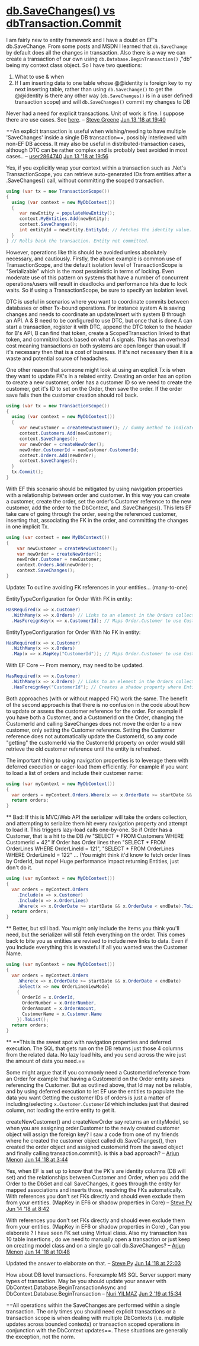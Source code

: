 # [db.SaveChanges() vs dbTransaction.Commit](https://stackoverflow.com/questions/50844828/ef-db-savechanges-vs-dbtransaction-commit)

I am fairly new to entity framework and I have a doubt on EF's db.SaveChange. From some posts and MSDN I learned that `db.SaveChange` by default does all the changes in transaction. Also there is a way we can create a transaction of our own using `db.Database.BeginTransaction()` ,"db" being my context class object. So I have two questions:

1. What to use & when
2. If I am inserting data to one table whose @@identity is foreign key to my next inserting table, rather than using `db.SaveChange()` to get the @@identity is there any other way (`db.SaveChanges()` is in a user defined transaction scope) and will `db.SaveChanges()` commit my changes to DB

Never had a need for explicit transactions. Unit of work is fine. I suppose there are use cases. See [here](https://msdn.microsoft.com/en-us/library/dn456843(v=vs.113).aspx). – [Steve Greene](https://stackoverflow.com/users/1549450/steve-greene) [Jun 13 '18 at 19:40](https://stackoverflow.com/questions/50844828/ef-db-savechanges-vs-dbtransaction-commit#comment88693519_50844828)

==An explicit transaction is useful when wishing/needing to have multiple 'SaveChanges' inside a single DB transaction==, possibly interleaved with non-EF DB access. It may also be useful in distributed-transaction cases, although DTC can be rather complex and is probably best avoided in most cases.. – [user2864740](https://stackoverflow.com/users/2864740/user2864740) [Jun 13 '18 at 19:56](https://stackoverflow.com/questions/50844828/ef-db-savechanges-vs-dbtransaction-commit#comment88694024_50844828) 

Yes, if you explicitly wrap your context within a transaction such as .Net's TransactionScope, you can retrieve auto-generated IDs from entities after a .SaveChanges() call, without committing the scoped transaction.

```cs
using (var tx = new TransactionScope())
{
  using (var context = new MyDbContext())
  {
     var newEntity = populateNewEntity();
     context.MyEntities.Add(newEntity);
     context.SaveChanges();
     int entityId = newEntity.EntityId; // Fetches the identity value.
  }
} // Rolls back the transaction. Entity not committed.
```

However, operations like this should be avoided unless absolutely necessary, and cautiously. Firstly, the above example is common use of TransactionScope, and the default isolation level of TransactionScope is "Serializable" which is the most pessimistic in terms of locking. Even moderate use of this pattern on systems that have a number of concurrent operations/users will result in deadlocks and performance hits due to lock waits. So if using a TransactionScope, be sure to specify an isolation level.

DTC is useful in scenarios where you want to coordinate commits between databases or other Tx-bound operations. For instance system A is saving changes and needs to coordinate an update/insert with system B through an API. A & B need to be configured to use DTC, but once that is done A can start a transaction, register it with DTC, append the DTC token to the header for B's API, B can find that token, create a ScopedTransaction linked to that token, and commit/rollback based on what A signals. This has an overhead cost meaning transactions on both systems are open longer than usual. If it's necessary then that is a cost of business. If it's not necessary then it is a waste and potential source of headaches.

One other reason that someone might look at using an explicit Tx is when they want to update FK's in a related entity. Creating an order has an option to create a new customer, order has a customer ID so we need to create the customer, get it's ID to set on the Order, then save the order. If the order save fails then the customer creation should roll back.

```cs
using (var tx = new TransactionScope())
{
  using (var context = new MyDbContext())
  {
     var newCustomer = createNewCustomer(); // dummy method to indicate creating a customer entity.
     context.Customers.Add(newCustomer);
     context.SaveChanges();
     var newOrder = createNewOrder(); 
     newOrder.CustomerId = newCustomer.CustomerId;
     context.Orders.Add(newOrder);
     context.SaveChanges();
  }
  tx.Commit();  
} 
```

With EF this scenario should be mitigated by using navigation properties with a relationship between order and customer. In this way you can create a customer, create the order, set the order's Customer reference to the new customer, add the order to the DbContext, and .SaveChanges(). This lets EF take care of going through the order, seeing the referenced customer, inserting that, associating the FK in the order, and committing the changes in one implicit Tx.

```cs
using (var context = new MyDbContext())
{
    var newCustomer = createNewCustomer();
    var newOrder = createNewOrder();
    newOrder.Customer = newCustomer;
    context.Orders.Add(newOrder);
    context.SaveChanges();
}
```

Update: To outline avoiding FK references in your entities... (many-to-one)

EntityTypeConfiguration for Order With FK in entity:

```cs
HasRequired(x => x.Customer)
  .WithMany(x => x.Orders) // Links to an element in the Orders collection of the Customer. If Customer does not have/need an Orders collection then .WithMany()
  .HasForeignKey(x => x.CustomerId); // Maps Order.Customer to use CustomerId property on Order entity.
```

EntityTypeConfiguration for Order With No FK in entity:

```cs
HasRequired(x => x.Customer)
  .WithMany(x => x.Orders)
  .Map(x => x.MapKey("CustomerId")); // Maps Order.Customer to use CustomerId column on underlying Order table. Order entity does not expose a CustomerId.
```

With EF Core -- From memory, may need to be updated.

```cs
HasRequired(x => x.Customer)
  .WithMany(x => x.Orders) // Links to an element in the Orders collection of the Customer. If Customer does not have/need an Orders collection then .WithMany()
  .HasForeignKey("CustomerId"); // Creates a shadow property where Entity does not have a CustomerId property.
```

Both approaches (with or without mapped FK) work the same. The benefit of the second approach is that there is no confusion in the code about how to update or assess the customer reference for the order. For example if you have both a Customer, and a CustomerId on the Order, changing the CustomerId and calling SaveChanges does not move the order to a new customer, only setting the Customer reference. Setting the Customer reference does not automatically update the CustomerId, so any code "getting" the customerId via the CustomerId property on order would still retrieve the old customer reference until the entity is refreshed.

The important thing to using navigation properties is to leverage them with deferred execution or eager-load them efficiently. For example if you want to load a list of orders and include their customer name:

```cs
using (var myContext = new MyDbContext())
{
  var orders = myContext.Orders.Where(x => x.OrderDate >= startDate && x.OrderDate < endDate).ToList();
  return orders;
}
```

** Bad: If this is MVC/Web API the serializer will take the orders collection, and attempting to serialize them hit every navigation property and attempt to load it. This triggers lazy-load calls one-by-one. So if Order has a Customer, that is a hit to the DB /w "SELECT * FROM Customers WHERE CustomerId = 42" If Order has Order lines then "SELECT * FROM OrderLines WHERE OrderLineId = 121", "SELECT * FROM OrderLines WHERE OrderLineId = 122" ... (You might think it'd know to fetch order lines by OrderId, but nope! Huge performance impact returning Entities, just don't do it.

```cs
using (var myContext = new MyDbContext())
{
  var orders = myContext.Orders
    .Include(x => x.Customer)
    .Include(x => x.OrderLines)
    .Where(x => x.OrderDate >= startDate && x.OrderDate < endDate).ToList();
  return orders;
}
```

** Better, but still bad. You might only include the items you think you'll need, but the serializer will still fetch everything on the order. This comes back to bite you as entities are revised to include new links to data. Even if you Include everything this is wasteful if all you wanted was the Customer Name.

```cs
using (var myContext = new MyDbContext())
{
  var orders = myContext.Orders
    .Where(x => x.OrderDate >= startDate && x.OrderDate < endDate)
    .Select(x => new OrderLineViewModel 
    {
      OrderId = x.OrderId,
      OrderNumber = x.OrderNumber,
      OrderAmount = x.OrderAmount,
      CustomerName = x.Customer.Name
    }).ToList();
  return orders;
}
```

** ==This is the sweet spot with navigation properties and deferred execution. The SQL that gets run on the DB returns just those 4 columns from the related data. No lazy load hits, and you send across the wire just the amount of data you need.==

Some might argue that if you commonly need a CustomerId reference from an Order for example that having a CustomerId on the Order entity saves referencing the Customer. But as outlined above, that Id may not be reliable, and by using deferred execution to let EF use the entities to populate the data you want Getting the customer IDs of orders is just a matter of including/selecting `x.Customer.CustomerId` which includes just that desired column, not loading the entire entity to get it.

createNewCustomer() and createNewOrder say returns an entityModel, so when you are assigning order.Customer to the newly created customer object will assign the foreign key? I saw a code from one of my friends where he created the customer object called db.SaveChanges(), then created the order object and assigned customerid from the saved object and finally calling transaction.commit(). is this a bad approach? – [Arjun Menon](https://stackoverflow.com/users/3851706/arjun-menon) [Jun 14 '18 at 3:44](https://stackoverflow.com/questions/50844828/ef-db-savechanges-vs-dbtransaction-commit#comment88701512_50846922)

Yes, when EF is set up to know that the PK's are identity columns (DB will set) and the relationships between Customer and Order, when you add the Order to the DbSet and call SaveChanges, it goes through the entity for mapped associations and inserts those, resolving the FKs automatically. With references you don't set FKs directly and should even exclude them from your entities. (MapKey in EF6 or shadow properties in Core) – [Steve Py](https://stackoverflow.com/users/423497/steve-py) [Jun 14 '18 at 8:42](https://stackoverflow.com/questions/50844828/ef-db-savechanges-vs-dbtransaction-commit#comment88709115_50846922)

With references you don't set FKs directly and should even exclude them from your entities. (MapKey in EF6 or shadow properties in Core) , Can you elaborate ? I have seen FK set using Virtual class. Also my transaction has 10 table insertions , do we need to manually open a transaction or just keep on creating model class and on a single go call db.SaveChanges? – [Arjun Menon](https://stackoverflow.com/users/3851706/arjun-menon) [Jun 14 '18 at 10:48](https://stackoverflow.com/questions/50844828/ef-db-savechanges-vs-dbtransaction-commit#comment88713902_50846922)

Updated the answer to elaborate on that. – [Steve Py](https://stackoverflow.com/users/423497/steve-py) [Jun 14 '18 at 22:03](https://stackoverflow.com/questions/50844828/ef-db-savechanges-vs-dbtransaction-commit#comment88735403_50846922)

How about DB level transactions. Forexample MS SQL Server support many types of transaction. May be you should update your answer with DbContext.Database.BeginTransactionAsync and DbContext.Database.BeginTransaction – [Nuri YILMAZ](https://stackoverflow.com/users/550279/nuri-yilmaz) [Jun 2 '19 at 15:34](https://stackoverflow.com/questions/50844828/ef-db-savechanges-vs-dbtransaction-commit#comment99428702_50846922)

==All operations within the SaveChanges are performed within a single transaction. The only times you should need explicit transactions or a transaction scope is when dealing with multiple DbContexts (i.e. multiple updates across bounded contexts) or transaction scoped operations in conjunction with the DbContext updates==. These situations are generally the exception, not the norm.